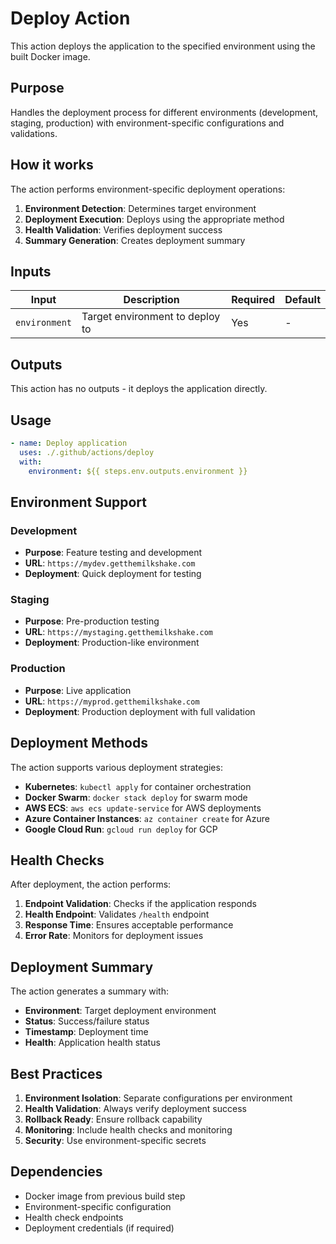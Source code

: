 # Deploy Action

This action deploys the application to the specified environment using the built Docker image.

## Purpose

Handles the deployment process for different environments (development, staging, production) with environment-specific configurations and validations.

## How it works

The action performs environment-specific deployment operations:

1. **Environment Detection**: Determines target environment
2. **Deployment Execution**: Deploys using the appropriate method
3. **Health Validation**: Verifies deployment success
4. **Summary Generation**: Creates deployment summary

## Inputs

| Input | Description | Required | Default |
|-------|-------------|----------|---------|
| `environment` | Target environment to deploy to | Yes | - |

## Outputs

This action has no outputs - it deploys the application directly.

## Usage

```yaml
- name: Deploy application
  uses: ./.github/actions/deploy
  with:
    environment: ${{ steps.env.outputs.environment }}
```

## Environment Support

### Development
- **Purpose**: Feature testing and development
- **URL**: `https://mydev.getthemilkshake.com`
- **Deployment**: Quick deployment for testing

### Staging
- **Purpose**: Pre-production testing
- **URL**: `https://mystaging.getthemilkshake.com`
- **Deployment**: Production-like environment

### Production
- **Purpose**: Live application
- **URL**: `https://myprod.getthemilkshake.com`
- **Deployment**: Production deployment with full validation

## Deployment Methods

The action supports various deployment strategies:

- **Kubernetes**: `kubectl apply` for container orchestration
- **Docker Swarm**: `docker stack deploy` for swarm mode
- **AWS ECS**: `aws ecs update-service` for AWS deployments
- **Azure Container Instances**: `az container create` for Azure
- **Google Cloud Run**: `gcloud run deploy` for GCP

## Health Checks

After deployment, the action performs:

1. **Endpoint Validation**: Checks if the application responds
2. **Health Endpoint**: Validates `/health` endpoint
3. **Response Time**: Ensures acceptable performance
4. **Error Rate**: Monitors for deployment issues

## Deployment Summary

The action generates a summary with:

- **Environment**: Target deployment environment
- **Status**: Success/failure status
- **Timestamp**: Deployment time
- **Health**: Application health status

## Best Practices

1. **Environment Isolation**: Separate configurations per environment
2. **Health Validation**: Always verify deployment success
3. **Rollback Ready**: Ensure rollback capability
4. **Monitoring**: Include health checks and monitoring
5. **Security**: Use environment-specific secrets

## Dependencies

- Docker image from previous build step
- Environment-specific configuration
- Health check endpoints
- Deployment credentials (if required)
